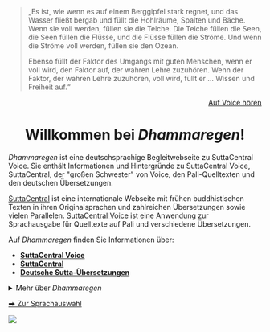 > „Es ist, wie wenn es auf einem Berggipfel stark regnet, und das Wasser fließt bergab und füllt die Hohlräume, Spalten und Bäche. Wenn sie voll werden, füllen sie die Teiche. Die Teiche füllen die Seen, die Seen füllen die Flüsse, und die Flüsse füllen die Ströme. Und wenn die Ströme voll werden, füllen sie den Ozean.
> 
> Ebenso füllt der Faktor des Umgangs mit guten Menschen, wenn er voll wird, den Faktor auf, der wahren Lehre zuzuhören. Wenn der Faktor, der wahren Lehre zuzuhören, voll wird, füllt er … Wissen und Freiheit auf.“
<p style="text-align: right;"><a href="https://voice.suttacentral.net/scv/index.html?r=0.34937488233542635#/sutta?search=an10.61" target="_blank">Auf Voice hören</a></p>

<h1 style="text-align:center;">Willkommen bei <em>Dhammaregen</em>!</h1>

*Dhammaregen* ist eine deutschsprachige Begleitwebseite zu SuttaCentral Voice. Sie enthält Informationen und Hintergründe zu SuttaCentral Voice, SuttaCentral, der "großen Schwester" von Voice, den Pali-Quelltexten und den deutschen Übersetzungen.

<a href="https://suttacentral.net/" target="_blank">SuttaCentral</a> ist eine internationale Webseite mit frühen buddhistischen Texten in ihren Originalsprachen und zahlreichen Übersetzungen sowie vielen Parallelen. <a href="https://voice.suttacentral.net/" target="_blank">SuttaCentral Voice</a> ist eine Anwendung zur Sprachausgabe für Quelltexte auf Pali und verschiedene Übersetzungen.

Auf *Dhammaregen* finden Sie Informationen über:

- [**SuttaCentral Voice**](/dhammaregen/de/100-intro-voice)  
- [**SuttaCentral**](/dhammaregen/de/300-intro-sc)   
- [**Deutsche Sutta-Übersetzungen**](/dhammaregen/de/500-intro-de)  


<p><details>
  <summary>Mehr über <em>Dhammaregen</em></summary><br>
  Alle deutschen Übersetzungen von Texten und Essays auf <em>Dhammaregen</em> sind, soweit nicht anders angegeben, von Anagarika Sabbamitta.<br><br>

Für Fragen oder Anregungen zu den segmentierten deutschen Übersetzungen auf Voice oder andere Fragen zu frühen buddhistischen Texten senden Sie eine Email an <dhammaregen@gmail.com> oder wenden Sie sich an das SuttaCentral-Diskussionsforum <a href="https://discourse.suttacentral.net" target="_blank">Discourse.SuttaCentral</a>.  

Sie können auch unsere <a href="https://github.com/dhammaregen/dhammaregen" target="_blank">GitHub-Datenbank</a> einsehen und mit <a href="https://github.com/dhammaregen/dhammaregen/issues/new" target="_blank">einem neuen Themenvorschlag</a> Verbesserungsvorschläge einreichen.  

*Dhammaregen* nutzt Google Analytics für statistische Erhebungen, die der Weiterentwicklung der Webseite dienen. Personenbezogene Daten werden nicht erhoben.
</details></p>

<a href="https://sc-voice.github.io/sc-voice/" target="-blank">&#x2b95; Zur Sprachauswahl</a>

<a href="https://www.pexels.com/photo/boulder-environment-flow-landscape-464327/" target="_blank"><img src="/dhammaregen/assets/img/waterfall-large.png" class="rain-img"/></a>
